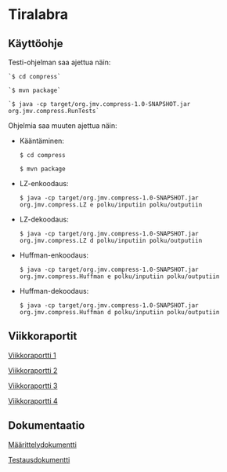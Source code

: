 # Tiralabra

## Käyttöohje

Testi-ohjelman saa ajettua näin:

    `$ cd compress`

    `$ mvn package`

    `$ java -cp target/org.jmv.compress-1.0-SNAPSHOT.jar org.jmv.compress.RunTests`


Ohjelmia saa muuten ajettua näin:

* Kääntäminen:

	`$ cd compress`

	`$ mvn package`


* LZ-enkoodaus:

	`$ java -cp target/org.jmv.compress-1.0-SNAPSHOT.jar org.jmv.compress.LZ e polku/inputiin polku/outputiin`


* LZ-dekoodaus:

	`$ java -cp target/org.jmv.compress-1.0-SNAPSHOT.jar org.jmv.compress.LZ d polku/inputiin polku/outputiin`


* Huffman-enkoodaus:

	`$ java -cp target/org.jmv.compress-1.0-SNAPSHOT.jar org.jmv.compress.Huffman e polku/inputiin polku/outputiin`


* Huffman-dekoodaus:

	`$ java -cp target/org.jmv.compress-1.0-SNAPSHOT.jar org.jmv.compress.Huffman d polku/inputiin polku/outputiin`


## Viikkoraportit
[Viikkoraportti 1](https://github.com/iosfwd/tiralabra/blob/main/dokumentaatio/viikkoraportti1.md)

[Viikkoraportti 2](https://github.com/iosfwd/tiralabra/blob/main/dokumentaatio/viikkoraportti2.md)

[Viikkoraportti 3](https://github.com/iosfwd/tiralabra/blob/main/dokumentaatio/viikkoraportti3.md)

[Viikkoraportti 4](https://github.com/iosfwd/tiralabra/blob/main/dokumentaatio/viikkoraportti4.md)

## Dokumentaatio

[Määrittelydokumentti](https://github.com/iosfwd/tiralabra/blob/main/dokumentaatio/m%C3%A4%C3%A4rittelydokumentti.md)

[Testausdokumentti](https://github.com/iosfwd/tiralabra/blob/main/dokumentaatio/testausdokumentti.md)
